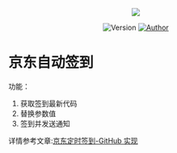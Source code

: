<p align="center">
    <img src="https://cdn.jsdelivr.net/gh/ruicky/ruicky.github.io/2020/06/05/jd-sign/0.png">
</p>

<p align="center">
    <img alt="Version" src="https://img.shields.io/badge/release-0.0.1-blue"/>
    <a href="https://github.com/ruicky">
        <img alt="Author" src="https://img.shields.io/badge/author-ruicky-blueviolet"/>
    </a>
</p>

# 京东自动签到 
功能：
1. 获取签到最新代码
2. 替换参数值 
3. 签到并发送通知 

详情参考文章:[京东定时签到-GitHub 实现](https://ruicky.me/2020/06/05/jd-sign/)
